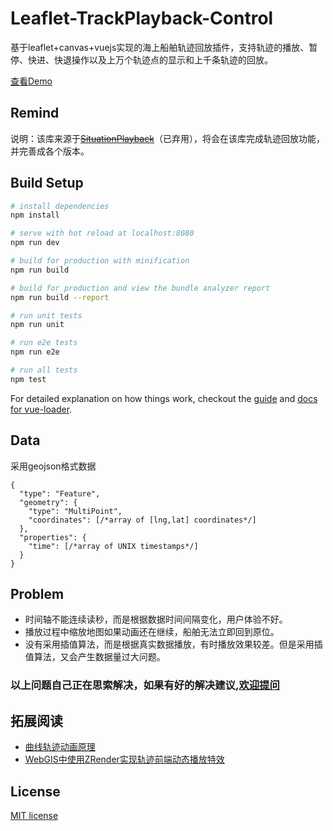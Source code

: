 # Leaflet-TrackPlayback-Control

基于leaflet+canvas+vuejs实现的海上船舶轨迹回放插件，支持轨迹的播放、暂停、快进、快退操作以及上万个轨迹点的显示和上千条轨迹的回放。

[查看Demo](https://linghuam.github.io/TrackPlayback/dist/index.html)

## Remind
说明：该库来源于[~~SituationPlayback~~](https://github.com/linghuam/SituationPlayback)（已弃用），将会在该库完成轨迹回放功能，并完善成各个版本。

## Build Setup

``` bash
# install dependencies
npm install

# serve with hot reload at localhost:8080
npm run dev

# build for production with minification
npm run build

# build for production and view the bundle analyzer report
npm run build --report

# run unit tests
npm run unit

# run e2e tests
npm run e2e

# run all tests
npm test
```

For detailed explanation on how things work, checkout the [guide](http://vuejs-templates.github.io/webpack/) and [docs for vue-loader](http://vuejs.github.io/vue-loader).

## Data
采用geojson格式数据
```
{
  "type": "Feature",
  "geometry": {
    "type": "MultiPoint",
    "coordinates": [/*array of [lng,lat] coordinates*/]
  },
  "properties": {
    "time": [/*array of UNIX timestamps*/]
  }
}
```

## Problem
* 时间轴不能连续读秒，而是根据数据时间间隔变化，用户体验不好。
* 播放过程中缩放地图如果动画还在继续，船舶无法立即回到原位。
* 没有采用插值算法，而是根据真实数据播放，有时播放效果较差。但是采用插值算法，又会产生数据量过大问题。

### 以上问题自己正在思索解决，如果有好的解决建议,[欢迎提问](https://github.com/linghuam/TrackPlayback/issues)

## 拓展阅读
* [曲线轨迹动画原理](http://www.tuicool.com/articles/zaeQf22)
* [WebGIS中使用ZRender实现轨迹前端动态播放特效](http://www.cnblogs.com/naaoveGIS/p/6718822.html)


## License

[MIT license](https://opensource.org/licenses/mit-license.php)
